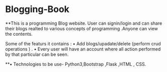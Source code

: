 # Blogging-Book

**This is a programming Blog  website. User can signin/login and can share their blogs realted to various concepts of programming .Anyone can view the contents.

Some of the featurs it contains : 
• Add blogs/upadate/delete (perform crud operations ) .
• Every user will have an account where all action performed by that particular can be seen.  

**• Technologies to be use- Python3,Bootstrap ,Flask ,HTML , CSS.
